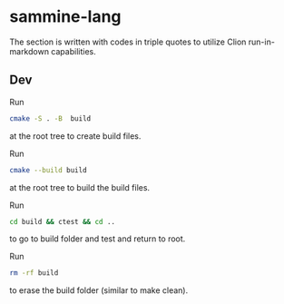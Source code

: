 <h1>sammine-lang</h1>

The section is written with codes in triple quotes to utilize Clion run-in-markdown capabilities.

<h2>Dev</h2>

Run
```bash
cmake -S . -B  build 
```
at the root tree to create build files.

Run
```bash
cmake --build build
```
at the root tree to build the build files.

Run
```bash
cd build && ctest && cd ..
```
to go to build folder and test and return to root.

Run
```bash
rm -rf build
```
to erase the build folder (similar to make clean).